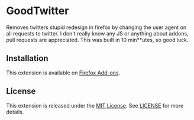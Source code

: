# GoodTwitter
Removes twitters stupid redesign in firefox by changing the user agent on all requests to twitter.
I don't really know any JS or anything about addons, pull requests are appreciated.
This was built in 10 min**utes, so good luck.

## Installation
This extension is available on [Firefox Add-ons](https://addons.mozilla.org/addon/goodtwitter).

## License
This extension is released under the [MIT License](https://opensource.org/licenses/MIT).
See [LICENSE](LICENSE) for more details.
